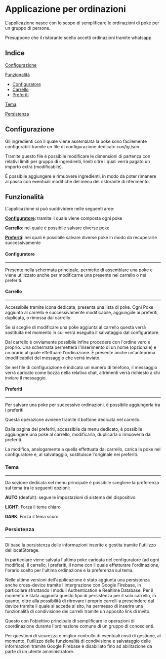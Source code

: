# Applicazione per ordinazioni

L'applicazione nasce con lo scopo di semplificare le ordinazioni di poke per un gruppo di persone.

Presuppone che il ristorante scelto accetti ordinazioni tramite whatsapp.

## Indice

[Configurazione](#configurazione)

[Funzionalità](#funzionalità)
- [Configuratore](#configuratore)
- [Carrello](#carrello)
- [Preferiti](#preferiti)

[Tema](#tema)

[Persistenza](#persistenza)



## Configurazione

Gli ingredienti con il quale viene assemblata la poke sono facilemente configurabili tramite un file di configurazione dedicato _config.json_.

Tramite questo file è possibile modificare le dimensioni di partenza con relativi limiti per gruppo di ingredienti, limiti oltre i quali verrà pagato un importo extra (modificabile).

È possibile aggiungere e rimuovere ingredienti, in modo da poter rimanere al passo con eventuali modifiche del menu del ristorante di riferimento.


## Funzionalità

L'applicazione si può suddividere nelle seguenti aree:

[**Configuratore**](#configuratore): tramite il quale viene composta ogni poke

[**Carrello**](#carrello): nel quale è possibile salvare diverse poke

[**Preferiti**](#preferiti): nei quali è possibile salvare diverse poke in modo da recuperarle successivamente


#### Configuratore
---
Presente nella schermata principale, permette di assemblare una poke e viene utilizzato anche per modificarne una presente nel carrello o nei preferiti.

#### Carrello
---
Accessibile tramite icona dedicata, presenta una lista di poke.
Ogni Poke aggiunta al carrello è successivamente modificabile, aggiungiile ai preferiti, duplicata, o rimossa dal carrello.

Se si sceglie di modificare una poke aggiunta al carrello questa verrà sostituita nel momento in cui verrà eseguito il salvataggio dal configuratore.

Dal carrello è ovviamente possibile infine procedere con l'ordine vero e proprio. Una schermata permetterà l'inserimento di un nome (opzionale) e un orario al quale effettuare l'ordinazione.
È presente anche un'anteprima (modificabile) del messaggio che verrà inviato.

Se nel file di configurazione è indicato un numero di telefono, il messaggio verrà caricato come bozza nella relativa chat, altrimenti verrà richiesto a chi inviare il messaggio.

#### Preferiti
---
Per salvare una poke per successive ordinazioni, è possibile aggiungerla tra i preferiti.

Questa operazione avviene tramite il bottone dedicata nel carrello.

Dalla pagina dei preferiti, accessibile da menu dedicato, è possibile aggiungere una poke al carrello, modificarla, duplicarla o rimuoverla dai preferiti.

La modifica, analogamente a quella effettuata dal carrello, carica la poke nel configuratore e, al salvataggio, sostituisce l'originale nei preferiti.


### Tema
---
Da sezione dedicata nel menu principale è possibile scegliere la preferenza sul tema tra le seguenti opzioni:

**AUTO** (deafult): segue le impostazioni di sistema del dispositivo

**LIGHT**: Forza il tema chiaro

**DARK**: Forza il tema scuro

### Persistenza
---

Di base la persistenza delle informazioni inserite è gestita tramite l'utilizzo del localStorage.

In particolare viene salvata l'ultima poke caricata nel configuratore (ad ogni modifica), il carrello, i preferiti, il nome con il quale effetturare l'ordinazione, l'orario scelto per l'ultima ordinazione e la preferenza sul tema.

Nelle ultime versioni dell'applicazione è stato aggiunta una persistenza anche cross-device tramite l'intergrazione con Google Firebase, in particolare sfruttando i moduli Authentication e Realtime Database.
Per il momento è stata aggiunta questo tipo di persistenza per il solo carrello, in quanto, oltre alla possibilità di ritrovare i proprio carrelli a prescindere dal device tramite il quale si accede al sito, ha permesso di inserire una funzionalità di condivisione dei carrelli tramite un apposito link di invito.

Questo con l'obiettivo principale di semplificare le operazioni di coordinazione durante l'ordinazione comune di un gruppo di conoscienti.


Per questioni di sicurezza e miglior controllo di eventuali costi di gestione, al momento, l'utilizzo delle funzionalità di condivisione e salvataggio delle informazioni tramite Google Firebase è disabiliato fino ad abilitazione da parte di un utente amministratore.

